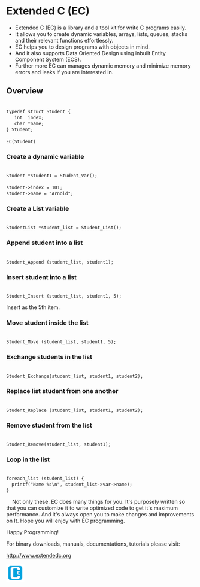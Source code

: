 # Extended C (EC)

 * Extended C (EC) is a library and a tool kit for write C programs easily.
 * It allows you to create dynamic variables, arrays, lists, queues, stacks and their relevant functions effortlessly.
 * EC helps you to design programs with objects in mind.
 * And it also supports Data Oriented Design using inbuilt Entity Component System (ECS).
 * Further more EC can manages dynamic memory and minimize memory errors and leaks if you are interested in.

## Overview
<pre><code>
typedef struct Student {
   int  index;
   char *name;
} Student;

EC(Student)
</code></pre>

### Create a dynamic variable
<pre><code>
Student *student1 = Student_Var();

student->index = 101;
student->name = "Arnold";
</code></pre>

### Create a List variable

<pre><code>
StudentList *student_list = Student_List();
</code></pre>

### Append student into a list
<pre><code>
Student_Append (student_list, student1);
</code></pre>

### Insert student into a list
<pre><code>
Student_Insert (student_list, student1, 5);
</code></pre>

Insert as the 5th item. 

### Move student inside the list

<pre><code>
Student_Move (student_list, student1, 5);
</code></pre>

### Exchange students in the list
<pre><code>
Student_Exchange(student_list, student1, student2);
</pre></code>

### Replace list student from one another
<pre><code>
Student_Replace (student_list, student1, student2);
</code></pre>

### Remove student from the list

<pre><code>
Student_Remove(student_list, student1);
</code></pre>

### Loop in the list

<pre><code>
foreach_list (student_list) {
  printf("Name %s\n", student_list->var->name);
}
</code></pre>  

&nbsp; &nbsp; Not only these. EC does many things for you. It's purposely written so that you can customize it to write optimized code to get it's maximum performance. And it's always open you to make changes and improvements on It. Hope you will enjoy with EC programming.  
  
Happy Programming!
  
For binary downloads, manuals, documentations, tutorials please visit:  

<http://www.extendedc.org>  

![Logo, Extended C logo ](ec.png)  